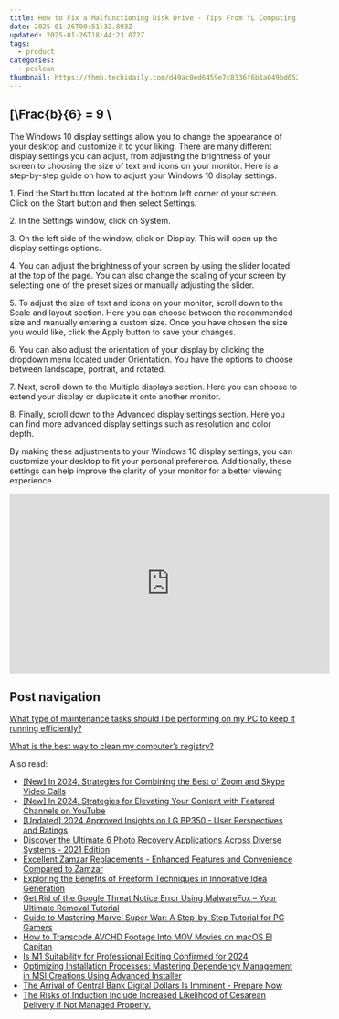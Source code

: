 ```yaml
---
title: How to Fix a Malfunctioning Disk Drive - Tips From YL Computing's Latest Guide
date: 2025-01-26T00:51:32.893Z
updated: 2025-01-26T18:44:23.072Z
tags:
  - product
categories:
  - pcclean
thumbnail: https://thmb.techidaily.com/d49ac0ed6459e7c8336f6b1a049bd052597f67371de84c07fa11e25ea749aee6.jpg
---
```


## \[\Frac{b}{6} = 9 \

The Windows 10 display settings allow you to change the appearance of your desktop and customize it to your liking. There are many different display settings you can adjust, from adjusting the brightness of your screen to choosing the size of text and icons on your monitor. Here is a step-by-step guide on how to adjust your Windows 10 display settings. 

1\. Find the Start button located at the bottom left corner of your screen. Click on the Start button and then select Settings.

2\. In the Settings window, click on System.

3\. On the left side of the window, click on Display. This will open up the display settings options. 

4\. You can adjust the brightness of your screen by using the slider located at the top of the page. You can also change the scaling of your screen by selecting one of the preset sizes or manually adjusting the slider.

5\. To adjust the size of text and icons on your monitor, scroll down to the Scale and layout section. Here you can choose between the recommended size and manually entering a custom size. Once you have chosen the size you would like, click the Apply button to save your changes.

6\. You can also adjust the orientation of your display by clicking the dropdown menu located under Orientation. You have the options to choose between landscape, portrait, and rotated.

7\. Next, scroll down to the Multiple displays section. Here you can choose to extend your display or duplicate it onto another monitor.

8\. Finally, scroll down to the Advanced display settings section. Here you can find more advanced display settings such as resolution and color depth. 

By making these adjustments to your Windows 10 display settings, you can customize your desktop to fit your personal preference. Additionally, these settings can help improve the clarity of your monitor for a better viewing experience.

<!-- affiliate ads begin -->
<iframe width="560" height="315" src="https://www.youtube.com/embed/6kzbT13ds3M?si=hBInu0Or-cX2ANJF" title="YouTube video player" frameborder="0" allow="accelerometer; autoplay; clipboard-write; encrypted-media; gyroscope; picture-in-picture; web-share" referrerpolicy="strict-origin-when-cross-origin" allowfullscreen></iframe>
<!-- affiliate ads end -->

## Post navigation

[What type of maintenance tasks should I be performing on my PC to keep it running efficiently?](https://tools.techidaily.com/pcclean/products/)

[What is the best way to clean my computer’s registry?](https://tools.techidaily.com/pcclean/products/)

<ins class="adsbygoogle"
     style="display:block"
     data-ad-format="autorelaxed"
     data-ad-client="ca-pub-7571918770474297"
     data-ad-slot="1223367746"></ins>

<ins class="adsbygoogle"
     style="display:block"
     data-ad-client="ca-pub-7571918770474297"
     data-ad-slot="8358498916"
     data-ad-format="auto"
     data-full-width-responsive="true"></ins>

<span class="atpl-alsoreadstyle">Also read:</span>
<div><ul>
<li><a href="https://fox-glue.techidaily.com/new-in-2024-strategies-for-combining-the-best-of-zoom-and-skype-video-calls/"><u>[New] In 2024, Strategies for Combining the Best of Zoom and Skype Video Calls</u></a></li>
<li><a href="https://youtube-blog.techidaily.com/n-2024-strategies-for-elevating-your-content-with-featured-channels-on-youtube/"><u>[New] In 2024, Strategies for Elevating Your Content with Featured Channels on YouTube</u></a></li>
<li><a href="https://article-files.techidaily.com/updated-2024-approved-insights-on-lg-bp350-user-perspectives-and-ratings/"><u>[Updated] 2024 Approved Insights on LG BP350 - User Perspectives and Ratings</u></a></li>
<li><a href="https://win-exclusive.techidaily.com/discover-the-ultimate-6-photo-recovery-applications-across-diverse-systems-2021-edition/"><u>Discover the Ultimate 6 Photo Recovery Applications Across Diverse Systems - 2021 Edition</u></a></li>
<li><a href="https://win-exclusive.techidaily.com/excellent-zamzar-replacements-enhanced-features-and-convenience-compared-to-zamzar/"><u>Excellent Zamzar Replacements - Enhanced Features and Convenience Compared to Zamzar</u></a></li>
<li><a href="https://tech-haven.techidaily.com/exploring-the-benefits-of-freeform-techniques-in-innovative-idea-generation/"><u>Exploring the Benefits of Freeform Techniques in Innovative Idea Generation</u></a></li>
<li><a href="https://win-exclusive.techidaily.com/get-rid-of-the-google-threat-notice-error-using-malwarefox-your-ultimate-removal-tutorial/"><u>Get Rid of the Google Threat Notice Error Using MalwareFox – Your Ultimate Removal Tutorial</u></a></li>
<li><a href="https://win-exclusive.techidaily.com/guide-to-mastering-marvel-super-war-a-step-by-step-tutorial-for-pc-gamers/"><u>Guide to Mastering Marvel Super War: A Step-by-Step Tutorial for PC Gamers</u></a></li>
<li><a href="https://win-exclusive.techidaily.com/how-to-transcode-avchd-footage-into-mov-movies-on-macos-el-capitan/"><u>How to Transcode AVCHD Footage Into MOV Movies on macOS El Capitan</u></a></li>
<li><a href="https://fox-hovers.techidaily.com/is-m1-suitability-for-professional-editing-confirmed-for-2024/"><u>Is M1 Suitability for Professional Editing Confirmed for 2024</u></a></li>
<li><a href="https://win-exclusive.techidaily.com/optimizing-installation-processes-mastering-dependency-management-in-msi-creations-using-advanced-installer/"><u>Optimizing Installation Processes: Mastering Dependency Management in MSI Creations Using Advanced Installer</u></a></li>
<li><a href="https://some-approaches.techidaily.com/the-arrival-of-central-bank-digital-dollars-is-imminent-prepare-now/"><u>The Arrival of Central Bank Digital Dollars Is Imminent - Prepare Now</u></a></li>
<li><a href="https://techtrends.techidaily.com/1722901031903-the-risks-of-induction-include-increased-likelihood-of-cesarean-delivery-if-not-managed-properly/"><u>The Risks of Induction Include Increased Likelihood of Cesarean Delivery if Not Managed Properly.</u></a></li>
</ul></div>

